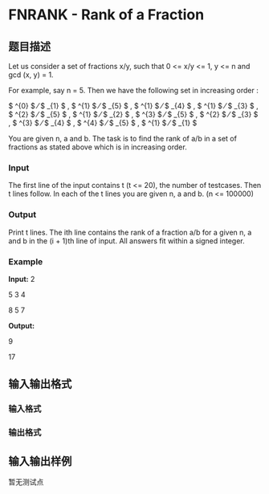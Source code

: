 # FNRANK - Rank of a Fraction

## 题目描述

Let us consider a set of fractions x/y, such that 0 <= x/y <= 1, y <= n and gcd (x, y) = 1.

For example, say n = 5. Then we have the following set in increasing order :

$ ^{0} $ ⁄ $ _{1} $ , $ ^{1} $ ⁄ $ _{5} $ , $ ^{1} $ ⁄ $ _{4} $ , $ ^{1} $ ⁄ $ _{3} $ , $ ^{2} $ ⁄ $ _{5} $ , $ ^{1} $ ⁄ $ _{2} $ , $ ^{3} $ ⁄ $ _{5} $ , $ ^{2} $ ⁄ $ _{3} $ , $ ^{3} $ ⁄ $ _{4} $ , $ ^{4} $ ⁄ $ _{5} $ , $ ^{1} $ ⁄ $ _{1} $

You are given n, a and b. The task is to find the rank of a/b in a set of fractions as stated above which is in increasing order.

### Input

The first line of the input contains t (t <= 20), the number of testcases. Then t lines follow. In each of the t lines you are given n, a and b. (n <= 100000)

### Output

Print t lines. The ith line contains the rank of a fraction a/b for a given n, a and b in the (i + 1)th line of input. All answers fit within a signed integer.

### Example

**Input:** 2

5 3 4

8 5 7

**Output:**

9

17

## 输入输出格式

### 输入格式

### 输出格式

## 输入输出样例

暂无测试点

